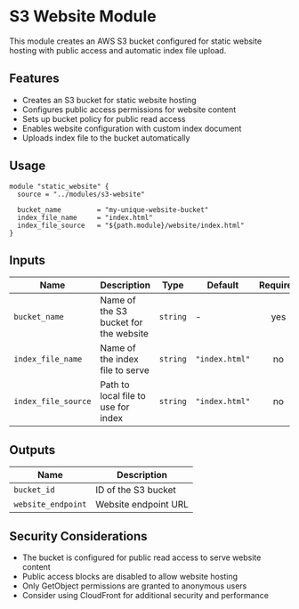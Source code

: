# S3 Website Module

This module creates an AWS S3 bucket configured for static website hosting with public access and automatic index file upload.

## Features

- Creates an S3 bucket for static website hosting
- Configures public access permissions for website content
- Sets up bucket policy for public read access
- Enables website configuration with custom index document
- Uploads index file to the bucket automatically

## Usage

```hcl
module "static_website" {
  source = "../modules/s3-website"

  bucket_name         = "my-unique-website-bucket"
  index_file_name     = "index.html"
  index_file_source   = "${path.module}/website/index.html"
}
```

## Inputs

| Name                | Description                              | Type     | Default        | Required |
|---------------------|------------------------------------------|----------|----------------|:--------:|
| `bucket_name`       | Name of the S3 bucket for the website   | `string` | -              |   yes    |
| `index_file_name`   | Name of the index file to serve          | `string` | `"index.html"` |    no    |
| `index_file_source` | Path to local file to use for index     | `string` | `"index.html"` |    no    |

## Outputs

| Name               | Description                        |
|--------------------|------------------------------------|
| `bucket_id`        | ID of the S3 bucket                |
| `website_endpoint` | Website endpoint URL               |

## Security Considerations

- The bucket is configured for public read access to serve website content
- Public access blocks are disabled to allow website hosting
- Only GetObject permissions are granted to anonymous users
- Consider using CloudFront for additional security and performance